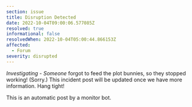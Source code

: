 ```yaml
---
section: issue
title: Disruption Detected
date: 2022-10-04T09:00:06.577085Z
resolved: true
informational: false
resolvedWhen: 2022-10-04T05:00:44.866153Z
affected:
  - Forum
severity: disrupted
---
```

*Investigating* - _Someone_ forgot to feed the plot bunnies, so they stopped working! (Sorry.) This incident post will be updated once we have more information. Hang tight!

This is an automatic post by a monitor bot.
        